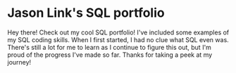 # Jason Link's SQL portfolio

Hey there! Check out my cool SQL portfolio! I've included some examples of my SQL coding skills. When I first started, I had no clue what SQL even was. There's still a lot for me to learn as I continue to figure this out, but I'm proud of the progress I've made so far. Thanks for taking a peek at my journey!

